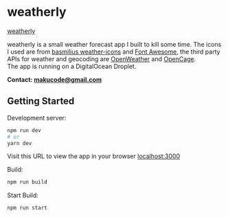 # weatherly

[weatherly](https://weatherly.maku.app/)

weatherly is a small weather forecast app I built to kill some time. The icons I used are from [basmilius weather-icons](https://github.com/basmilius/weather-icons) and [Font Awesome](https://fontawesome.com/), the third party APIs for weather and geocoding are [OpenWeather](https://openweathermap.org/) and [OpenCage](https://opencagedata.com/).  
The app is running on a DigitalOcean Droplet.

**Contact: [makucode@gmail.com](makucode@gmail.com)**

## Getting Started

Development server:

```bash
npm run dev
# or
yarn dev
```

Visit this URL to view the app in your browser [localhost:3000](http://localhost:3000/)

Build:

```bash
npm run build
```

Start Build:

```bash
npm run start
```
